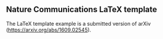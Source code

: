 Nature Communications LaTeX template
---

The LaTeX template example is a submitted version of arXiv (https://arxiv.org/abs/1609.02545).
